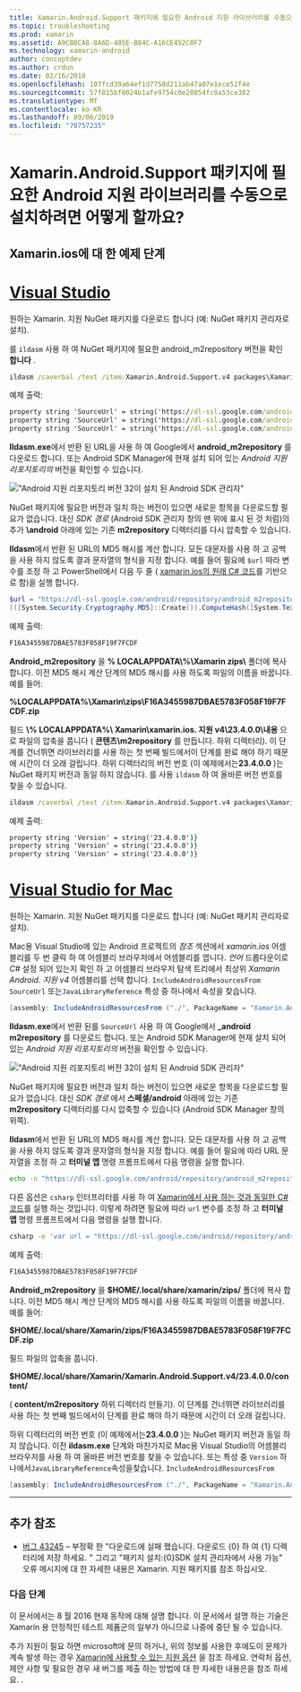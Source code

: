 ```yaml
---
title: Xamarin.Android.Support 패키지에 필요한 Android 지원 라이브러리를 수동으로 설치하려면 어떻게 할까요?
ms.topic: troubleshooting
ms.prod: xamarin
ms.assetid: A9CB8CA8-8A6D-405E-B84C-A16CE452C0F7
ms.technology: xamarin-android
author: conceptdev
ms.author: crdun
ms.date: 02/16/2018
ms.openlocfilehash: 107fcd39a64ef1d7758d211ab47a07e1ece52f4e
ms.sourcegitcommit: 57f815bf0024b1afe9754c0e28054fc0a53ce302
ms.translationtype: MT
ms.contentlocale: ko-KR
ms.lasthandoff: 09/06/2019
ms.locfileid: "70757235"
---
```

# <a name="how-can-i-manually-install-the-android-support-libraries-required-by-the-xamarinandroidsupport-packages"></a>Xamarin.Android.Support 패키지에 필요한 Android 지원 라이브러리를 수동으로 설치하려면 어떻게 할까요?

## <a name="example-steps-for-xamarinandroidsupportv4"></a>Xamarin.ios에 대 한 예제 단계 

# <a name="visual-studiotabwindows"></a>[Visual Studio](#tab/windows)

원하는 Xamarin. 지원 NuGet 패키지를 다운로드 합니다 (예: NuGet 패키지 관리자로 설치).

를 `ildasm` 사용 하 여 NuGet 패키지에 필요한 android_m2repository 버전을 확인 **합니다** .

```cmd
ildasm /caverbal /text /item:Xamarin.Android.Support.v4 packages\Xamarin.Android.Support.v4.23.4.0.1\lib\MonoAndroid403\Xamarin.Android.Support.v4.dll | findstr SourceUrl
```

예제 출력:

```cmd
property string 'SourceUrl' = string('https://dl-ssl.google.com/android/repository/android_m2repository_r32.zip')
property string 'SourceUrl' = string('https://dl-ssl.google.com/android/repository/android_m2repository_r32.zip')
property string 'SourceUrl' = string('https://dl-ssl.google.com/android/repository/android_m2repository_r32.zip')
```

**Ildasm.exe**에서 반환 된 URL을 사용 하 여 Google에서 **android\_m2repository** 를 다운로드 합니다. 또는 Android SDK Manager에 현재 설치 되어 있는 _Android 지원 리포지토리의_ 버전을 확인할 수 있습니다.

!["Android 지원 리포지토리 버전 32이 설치 된 Android SDK 관리자"](install-android-support-library-images/sdk-extras.png)

NuGet 패키지에 필요한 버전과 일치 하는 버전이 있으면 새로운 항목을 다운로드할 필요가 없습니다. 대신 _SDK 경로_ (Android SDK 관리자 창의 맨 위에 표시 된 것 처럼)의 추가 **\\android** 아래에 있는 기존 **m2repository** 디렉터리를 다시 압축할 수 있습니다.

**Ildasm**에서 반환 된 URL의 MD5 해시를 계산 합니다. 모든 대문자를 사용 하 고 공백을 사용 하지 않도록 결과 문자열의 형식을 지정 합니다. 예를 들어 필요에 `$url` 따라 변수를 조정 하 고 PowerShell에서 다음 두 줄 ( [xamarin.ios의 원래 C# 코드](https://github.com/xamarin/xamarin-android/blob/8e8a4dd90f26eb39172876cc52181b6639e20524/src/Xamarin.Android.Build.Tasks/Tasks/GetAdditionalResourcesFromAssemblies.cs#L208)를 기반으로 함)을 실행 합니다.

```powershell
$url = "https://dl-ssl.google.com/android/repository/android_m2repository_r32.zip"
(([System.Security.Cryptography.MD5]::Create()).ComputeHash([System.Text.Encoding]::UTF8.GetBytes($url)) | %{ $_.ToString("X02") }) -join ""
```

예제 출력:

```powershell
F16A3455987DBAE5783F058F19F7FCDF
```

**Android\_m2repository** 을 **% LOCALAPPDATA\\%\\Xamarin zips\\**  폴더에 복사 합니다. 이전 MD5 해시 계산 단계의 MD5 해시를 사용 하도록 파일의 이름을 바꿉니다. 예를 들어:

**%LOCALAPPDATA%\\Xamarin\\zips\\F16A3455987DBAE5783F058F19F7FCDF.zip**

필드 **\\% LOCALAPPDATA%\\ Xamarin\\xamarin.ios. 지원 v4\\23.4.0.0\\내용** 으로 파일의 압축을 풉니다 ( **콘텐츠\\m2repository** 를 만듭니다. 하위 디렉터리). 이 단계를 건너뛰면 라이브러리를 사용 하는 첫 번째 빌드에서이 단계를 완료 해야 하기 때문에 시간이 더 오래 걸립니다.
하위 디렉터리의 버전 번호 (이 예제에서는**23.4.0.0** )는 NuGet 패키지 버전과 동일 하지 않습니다. 를 사용 `ildasm` 하 여 올바른 버전 번호를 찾을 수 있습니다.

```cmd
ildasm /caverbal /text /item:Xamarin.Android.Support.v4 packages\Xamarin.Android.Support.v4.23.4.0.1\lib\MonoAndroid403\Xamarin.Android.Support.v4.dll | findstr /C:"string 'Version'"
```

예제 출력:

```cmd
property string 'Version' = string('23.4.0.0')}
property string 'Version' = string('23.4.0.0')}
property string 'Version' = string('23.4.0.0')}
```

# <a name="visual-studio-for-mactabmacos"></a>[Visual Studio for Mac](#tab/macos)

원하는 Xamarin. 지원 NuGet 패키지를 다운로드 합니다 (예: NuGet 패키지 관리자로 설치).

Mac용 Visual Studio에 있는 Android 프로젝트의 _참조_ 섹션에서 _xamarin.ios_ 어셈블리를 두 번 클릭 하 여 어셈블리 브라우저에서 어셈블리를 엽니다. _언어_ 드롭다운이로 _C#_ 설정 되어 있는지 확인 하 고 어셈블리 브라우저 탐색 트리에서 최상위 _Xamarin Android. 지원 v4_ 어셈블리를 선택 합니다. `IncludeAndroidResourcesFrom` `SourceUrl` 또는`JavaLibraryReference` 특성 중 하나에서 속성을 찾습니다.

```csharp
[assembly: IncludeAndroidResourcesFrom ("./", PackageName = "Xamarin.Android.Support.v4", SourceUrl = "https://dl-ssl.google.com/android/repository/android_m2repository_r32.zip", EmbeddedArchive = "m2repository/com/android/support/support-v4/23.4.0/support-v4-23.4.0.aar", Version = "23.4.0.0")]
```

**Ildasm.exe**에서 반환 된를 `SourceUrl` 사용 하 여 Google에서 **\_android m2repository** 를 다운로드 합니다. 또는 Android SDK Manager에 현재 설치 되어 있는 _Android 지원 리포지토리의_ 버전을 확인할 수 있습니다.

!["Android 지원 리포지토리 버전 32이 설치 된 Android SDK 관리자"](install-android-support-library-images/sdk-extras.png)

NuGet 패키지에 필요한 버전과 일치 하는 버전이 있으면 새로운 항목을 다운로드할 필요가 없습니다. 대신 _SDK 경로_ 에서 **스페셜/android** 아래에 있는 기존 **m2repository** 디렉터리를 다시 압축할 수 있습니다 (Android SDK Manager 창의 위쪽).

**Ildasm**에서 반환 된 URL의 MD5 해시를 계산 합니다. 모든 대문자를 사용 하 고 공백을 사용 하지 않도록 결과 문자열의 형식을 지정 합니다. 예를 들어 필요에 따라 URL 문자열을 조정 하 고 **터미널 앱** 명령 프롬프트에서 다음 명령을 실행 합니다.

```bash
echo -n "https://dl-ssl.google.com/android/repository/android_m2repository_r32.zip" | md5 | tr '[:lower:]' '[:upper:]'
```

다른 옵션은 `csharp` 인터프리터를 사용 하 여 [Xamarin에서 사용 하는 것과 동일한 C# 코드](https://github.com/xamarin/xamarin-android/blob/8e8a4dd90f26eb39172876cc52181b6639e20524/src/Xamarin.Android.Build.Tasks/Tasks/GetAdditionalResourcesFromAssemblies.cs#L208)를 실행 하는 것입니다.
이렇게 하려면 필요에 따라 `url` 변수를 조정 하 고 **터미널 앱** 명령 프롬프트에서 다음 명령을 실행 합니다.

```bash
csharp -e 'var url = "https://dl-ssl.google.com/android/repository/android_m2repository_r32.zip"; string.Concat((System.Security.Cryptography.MD5.Create().ComputeHash(System.Text.Encoding.UTF8.GetBytes(url))).Select(b => b.ToString("X02")))'
```

예제 출력:

```bash
F16A3455987DBAE5783F058F19F7FCDF
```

**Android\_m2repository** 을 **$HOME/.local/share/xamarin/zips/** 폴더에 복사 합니다. 이전 MD5 해시 계산 단계의 MD5 해시를 사용 하도록 파일의 이름을 바꿉니다. 예를 들어:

**$HOME/.local/share/Xamarin/zips/F16A3455987DBAE5783F058F19F7FCDF.zip**

필드 파일의 압축을 풉니다. 

**$HOME/.local/share/Xamarin/Xamarin.Android.Support.v4/23.4.0.0/content/**

( **content/m2repository** 하위 디렉터리 만들기). 이 단계를 건너뛰면 라이브러리를 사용 하는 첫 번째 빌드에서이 단계를 완료 해야 하기 때문에 시간이 더 오래 걸립니다.

하위 디렉터리의 버전 번호 (이 예제에서는**23.4.0.0** )는 NuGet 패키지 버전과 동일 하지 않습니다. 이전 **ildasm.exe** 단계와 마찬가지로 Mac용 Visual Studio의 어셈블리 브라우저를 사용 하 여 올바른 버전 번호를 찾을 수 있습니다. 또는 특성 중 `Version` 하나에서`JavaLibraryReference`속성을찾습니다. `IncludeAndroidResourcesFrom`

```csharp
[assembly: IncludeAndroidResourcesFrom ("./", PackageName = "Xamarin.Android.Support.v4", SourceUrl = "https://dl-ssl.google.com/android/repository/android_m2repository_r32.zip", EmbeddedArchive = "m2repository/com/android/support/support-v4/23.4.0/support-v4-23.4.0.aar", Version = "23.4.0.0")]
```

-----

## <a name="additional-references"></a>추가 참조

- [버그 43245](https://bugzilla.xamarin.com/show_bug.cgi?id=43245) – 부정확 한 "다운로드에 실패 했습니다. 다운로드 {0} 하 여 {1} 디렉터리에 저장 하세요. " 그리고 "패키지 설치:{0}SDK 설치 관리자에서 사용 가능" 오류 메시지에 대 한 자세한 내용은 Xamarin. 지원 패키지를 참조 하십시오.

### <a name="next-steps"></a>다음 단계

이 문서에서는 8 월 2016 현재 동작에 대해 설명 합니다. 이 문서에서 설명 하는 기술은 Xamarin 용 안정적인 테스트 제품군의 일부가 아니므로 나중에 중단 될 수 있습니다.

추가 지원이 필요 하면 microsoft에 문의 하거나, 위의 정보를 사용한 후에도이 문제가 계속 발생 하는 경우 [Xamarin에 사용할 수 있는 지원 옵션](~/cross-platform/troubleshooting/support-options.md) 을 참조 하세요. 연락처 옵션, 제안 사항 및 필요한 경우 새 버그를 제출 하는 방법에 대 한 자세한 내용은을 참조 하세요. .

